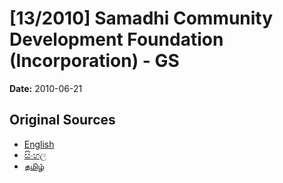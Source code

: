 # [13/2010] Samadhi Community Development Foundation (Incorporation) - GS

**Date:** 2010-06-21

## Original Sources

- [English](https://documents.gov.lk/view/bills/2010/6/13-2010_E.pdf)
- [සිංහල](https://documents.gov.lk/view/bills/2010/6/13-2010_S.pdf)
- [தமிழ்](https://documents.gov.lk/view/bills/2010/6/13-2010_T.pdf)
